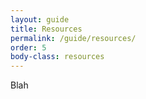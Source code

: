 ```yaml
---
layout: guide
title: Resources
permalink: /guide/resources/
order: 5
body-class: resources
---
```


Blah
